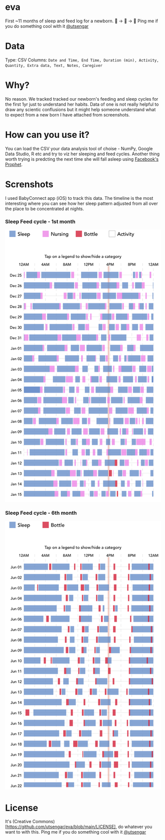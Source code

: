 # eva
First ~11 months of sleep and feed log for a newborn. 🥚 -> 🐣 -> 🐥
Ping me if you do something cool with it [@utsengar](twitter.com/utsengar)


# Data
Type: CSV
Columns: `Date and Time, End Time, Duration (min), Activity, Quantity, Extra data, Text, Notes, Caregiver`

# Why?
No reason. We tracked tracked our newborn's feeding and sleep cycles for the first 1yr just to understand her habits. Data of one is not really helpful to draw any scientic conflusions but it might help someone understand what to expect from a new born I have attached from screenshots.

# How can you use it?
You can load the CSV your data analysis tool of choise - NumPy, Google Data Studio, R etc and try to viz her sleeping and feed cycles. Another thing worth trying is predcting the next time she will fall asleep using [Facebook's Prophet](https://facebook.github.io/prophet/).

# Screnshots
I used BabyConnect app (iOS) to track this data. The timeline is the most interesting where you can see how her sleep pattern adjusted from all over the place to be concentrated at nights.


### Sleep Feed cycle - 1st month

![Sleep Feed cycle - 1st month](img/IMG_9334.jpg)


### Sleep Feed cycle - 6th month

![Sleep Feed cycle - 6th month](img/IMG_9335.jpg)

# License
It's (Creative Commons)[https://github.com/utsengar/eva/blob/main/LICENSE], do whatever you want to with this. Ping me if you do something cool with it [@utsengar](twitter.com/utsengar)